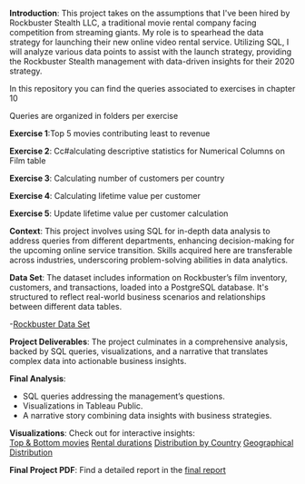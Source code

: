 
**Introduction**: This project takes on the assumptions that I've been hired by Rockbuster Stealth LLC, a traditional movie rental company facing competition from streaming giants. My role is to spearhead the data strategy for launching their new online video rental service. Utilizing SQL, I will analyze various data points to assist with the launch strategy, providing the Rockbuster Stealth management with data-driven insights for their 2020 strategy.


In this repository you can find the queries associated to exercises in chapter 10

Queries are organized in folders per exercise

**Exercise 1**:Top 5 movies contributing least to revenue

**Exercise 2**: Cc#alculating descriptive statistics for Numerical Columns on Film table

**Exercise 3**: Calculating number of customers per country

**Exercise 4**: Calculating lifetime value per customer

**Exercise 5**: Update lifetime value per customer calculation


**Context**: This project involves using SQL for in-depth data analysis to address queries from different departments, enhancing decision-making for the upcoming online service transition. Skills acquired here are transferable across industries, underscoring problem-solving abilities in data analytics.

**Data Set**: The dataset includes information on Rockbuster’s film inventory, customers, and transactions, loaded into a PostgreSQL database. It's structured to reflect real-world business scenarios and relationships between different data tables.

-[Rockbuster Data Set](https://github.com/isom17/InstaCartAnalysis/files/14471305/Rockbuster.Excel.Data.xls)

**Project Deliverables**: The project culminates in a comprehensive analysis, backed by SQL queries, visualizations, and a narrative that translates complex data into actionable business insights.

**Final Analysis**:
- SQL queries addressing the management’s questions.
- Visualizations in Tableau Public.
- A narrative story combining data insights with business strategies.

**Visualizations**: Check out for interactive insights:  
[Top & Bottom movies](https://public.tableau.com/app/profile/marcia.hereida/viz/q1_17206826748980/q1?publish%3Dyes)
[Rental durations](https://public.tableau.com/app/profile/marcia.hereida/viz/q2_17206838635240/q2?publish%3Dyes)
[Distribution by Country](https://public.tableau.com/app/profile/marcia.hereida/viz/q3_17206844057540/Dashboard3?publish=yes)
[Geographical Distribution](https://public.tableau.com/app/profile/marcia.hereida/viz/q4_17206852059350/Q4?publish=yes)



**Final Project PDF**: Find a detailed report in the [final report](<Rockbuster PPT-Exercise 3.10.pdf>)

